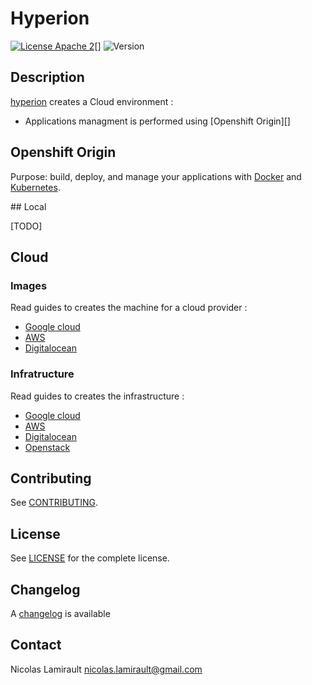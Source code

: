 # Hyperion

[![License Apache 2][badge-license]][LICENSE][]
![Version][badge-release]

## Description

[hyperion][] creates a Cloud environment :

- Applications managment is performed using [Openshift Origin][]

## Openshift Origin

Purpose: build, deploy, and manage your applications with [Docker][] and [Kubernetes][].

## Local

[TODO]

## Cloud


### Images

Read guides to creates the machine for a cloud provider :

* [Google cloud](https://github.com/portefaix/hyperion-origin/blob/packer/google/README.md)
* [AWS](https://github.com/portefaix/hyperion-origin/blob/packer/ec2/README.md)
* [Digitalocean](https://github.com/portefaix/hyperion-origin/blob/packer/digitalocean/README.md)


### Infratructure

Read guides to creates the infrastructure :

* [Google cloud](https://github.com/portefaix/hyperion-origin/blob/infra/google/README.md)
* [AWS](https://github.com/portefaix/hyperion-origin/blob/infra/aws/README.md)
* [Digitalocean](https://github.com/portefaix/hyperion-origin/blob/infra/digitalocean/README.md)
* [Openstack](https://github.com/portefaix/hyperion-origin/blob/infra/openstack/README.md)


## Contributing

See [CONTRIBUTING](CONTRIBUTING.md).


## License

See [LICENSE][] for the complete license.


## Changelog

A [changelog](ChangeLog.md) is available


## Contact

Nicolas Lamirault <nicolas.lamirault@gmail.com>


[hyperion]: https://github.com/portefaix/hyperion-origin
[LICENSE]: https://github.com/portefaix/hyperion-origin/blob/master/LICENSE
[Issue tracker]: https://github.com/portefaix/hyperion-origin/issues

[badge-license]: https://img.shields.io/badge/license-Apache_2-green.svg
[badge-release]: https://img.shields.io/github/release/portefaix/hyperion-origin.svg

[Docker]: https://www.docker.io/
[Kubernetes]: http://kubernetes.io/
